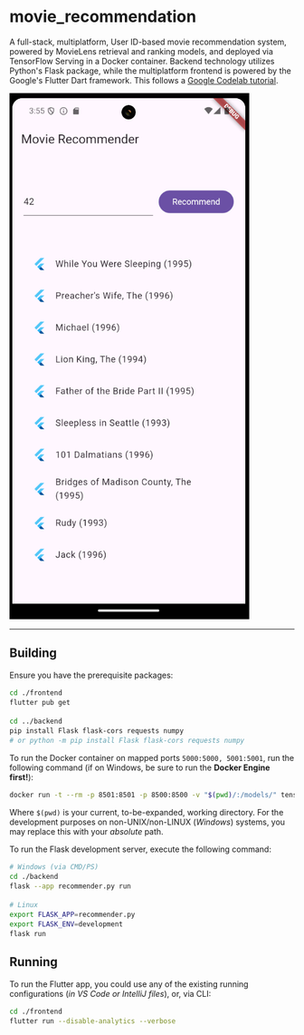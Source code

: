 # movie_recommendation

A full-stack, multiplatform, User ID-based movie recommendation system, powered by MovieLens retrieval and ranking models, and deployed via TensorFlow Serving in a Docker container. Backend technology utilizes Python's Flask package, while the multiplatform frontend is powered by the Google's Flutter Dart framework. This follows a [Google Codelab tutorial](https://codelabs.developers.google.com/tfrecommenders-flutter?hl=en#0).

![example](./docs/image.png)

___

## Building
Ensure you have the prerequisite packages:
```sh
cd ./frontend
flutter pub get

cd ../backend
pip install Flask flask-cors requests numpy
# or python -m pip install Flask flask-cors requests numpy
```

To run the Docker container on mapped ports `5000:5000, 5001:5001`, run the following command (if on Windows, be sure to run the **Docker Engine first!**):
```sh
docker run -t --rm -p 8501:8501 -p 8500:8500 -v "$(pwd)/:/models/" tensorflow/serving --model_config_file=/models/models.config
```
Where `$(pwd)` is your current, to-be-expanded, working directory. For the development purposes on non-UNIX/non-LINUX (*Windows*) systems, you may replace this with your *absolute* path.

To run the Flask development server, execute the following command:
```sh
# Windows (via CMD/PS)
cd ./backend
flask --app recommender.py run

# Linux
export FLASK_APP=recommender.py
export FLASK_ENV=development
flask run
```

## Running
To run the Flutter app, you could use any of the existing running configurations (*in VS Code or IntelliJ files*), or, via CLI:
```sh
cd ./frontend
flutter run --disable-analytics --verbose
```
